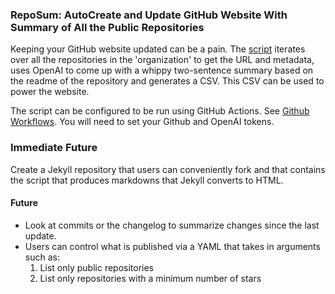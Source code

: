 ### RepoSum: AutoCreate and Update GitHub Website With Summary of All the Public Repositories

Keeping your GitHub website updated can be a pain. The [script](./gen_repo_summaries.py) iterates over all the repositories in the 'organization' to get the URL and metadata, uses OpenAI to come up with a whippy two-sentence summary based on the readme of the repository and generates a CSV. This CSV can be used to power the website. 

The script can be configured to be run using GitHub Actions. See [Github Workflows](.github/workflows). You will need to set your Github and OpenAI tokens.

### Immediate Future

Create a Jekyll repository that users can conveniently fork and that contains the script that produces markdowns that Jekyll converts to HTML.

#### Future

* Look at commits or the changelog to summarize changes since the last update.
* Users can control what is published via a YAML that takes in arguments such as:
    1. List only public repositories
    2. List only repositories with a minimum number of stars
